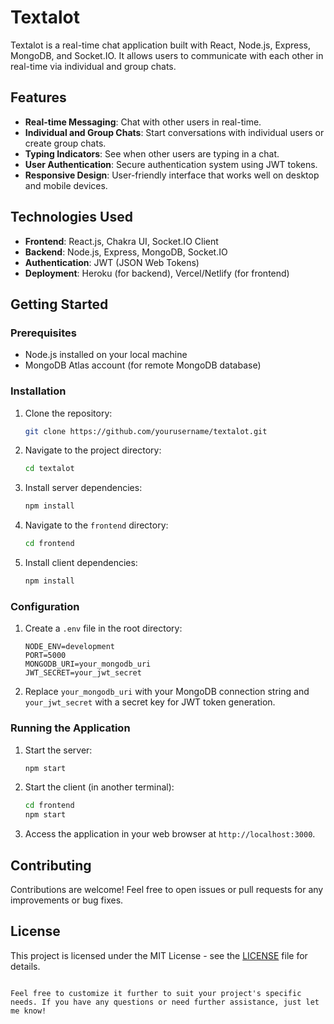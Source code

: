 # Textalot

Textalot is a real-time chat application built with React, Node.js, Express, MongoDB, and Socket.IO. It allows users to communicate with each other in real-time via individual and group chats.

## Features

- **Real-time Messaging**: Chat with other users in real-time.
- **Individual and Group Chats**: Start conversations with individual users or create group chats.
- **Typing Indicators**: See when other users are typing in a chat.
- **User Authentication**: Secure authentication system using JWT tokens.
- **Responsive Design**: User-friendly interface that works well on desktop and mobile devices.

## Technologies Used

- **Frontend**: React.js, Chakra UI, Socket.IO Client
- **Backend**: Node.js, Express, MongoDB, Socket.IO
- **Authentication**: JWT (JSON Web Tokens)
- **Deployment**: Heroku (for backend), Vercel/Netlify (for frontend)

## Getting Started

### Prerequisites

- Node.js installed on your local machine
- MongoDB Atlas account (for remote MongoDB database)

### Installation

1. Clone the repository:

   ```bash
   git clone https://github.com/yourusername/textalot.git
   ```

2. Navigate to the project directory:

   ```bash
   cd textalot
   ```

3. Install server dependencies:

   ```bash
   npm install
   ```

4. Navigate to the `frontend` directory:

   ```bash
   cd frontend
   ```

5. Install client dependencies:

   ```bash
   npm install
   ```

### Configuration

1. Create a `.env` file in the root directory:

   ```plaintext
   NODE_ENV=development
   PORT=5000
   MONGODB_URI=your_mongodb_uri
   JWT_SECRET=your_jwt_secret
   ```

2. Replace `your_mongodb_uri` with your MongoDB connection string and `your_jwt_secret` with a secret key for JWT token generation.

### Running the Application

1. Start the server:

   ```bash
   npm start
   ```

2. Start the client (in another terminal):

   ```bash
   cd frontend
   npm start
   ```

3. Access the application in your web browser at `http://localhost:3000`.

## Contributing

Contributions are welcome! Feel free to open issues or pull requests for any improvements or bug fixes.

## License

This project is licensed under the MIT License - see the [LICENSE](LICENSE) file for details.
```

Feel free to customize it further to suit your project's specific needs. If you have any questions or need further assistance, just let me know!
